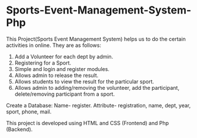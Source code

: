 # Sports-Event-Management-System-Php

This Project(Sports Event Management System) helps us to do the certain activities in online. They are as follows:

1. Add a Volunteer for each dept by admin.
2. Registering for a Sport.
3. Simple and login and register modules.
4. Allows admin to release the result.
5. Allows students to view the result for the particular sport.
6. Allows admin to adding/removing the volunteer, add the participant, delete/removing participant from a sport.

Create a Database: Name- register.
                   Attribute- registration, name, dept, year, sport, phone, mail.

This project is developed using HTML and CSS (Frontend) and Php (Backend).
